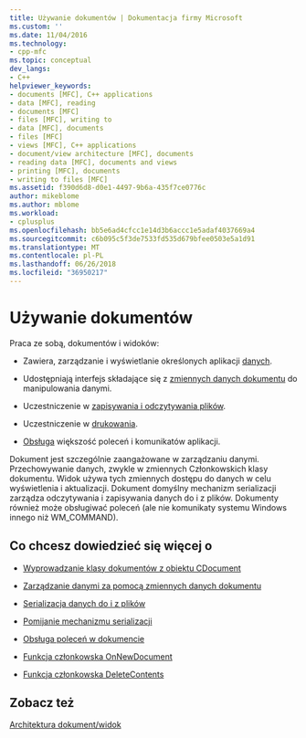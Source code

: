 ```yaml
---
title: Używanie dokumentów | Dokumentacja firmy Microsoft
ms.custom: ''
ms.date: 11/04/2016
ms.technology:
- cpp-mfc
ms.topic: conceptual
dev_langs:
- C++
helpviewer_keywords:
- documents [MFC], C++ applications
- data [MFC], reading
- documents [MFC]
- files [MFC], writing to
- data [MFC], documents
- files [MFC]
- views [MFC], C++ applications
- document/view architecture [MFC], documents
- reading data [MFC], documents and views
- printing [MFC], documents
- writing to files [MFC]
ms.assetid: f390d6d8-d0e1-4497-9b6a-435f7ce0776c
author: mikeblome
ms.author: mblome
ms.workload:
- cplusplus
ms.openlocfilehash: bb5e6ad4cfcc1e14d3b6accc1e5adaf4037669a4
ms.sourcegitcommit: c6b095c5f3de7533fd535d679bfee0503e5a1d91
ms.translationtype: MT
ms.contentlocale: pl-PL
ms.lasthandoff: 06/26/2018
ms.locfileid: "36950217"
---
```

# <a name="using-documents"></a>Używanie dokumentów
Praca ze sobą, dokumentów i widoków:  
  
-   Zawiera, zarządzanie i wyświetlanie określonych aplikacji [danych](../mfc/managing-data-with-document-data-variables.md).  
  
-   Udostępniają interfejs składające się z [zmiennych danych dokumentu](../mfc/managing-data-with-document-data-variables.md) do manipulowania danymi.  
  
-   Uczestniczenie w [zapisywania i odczytywania plików](../mfc/serializing-data-to-and-from-files.md).  
  
-   Uczestniczenie w [drukowania](../mfc/role-of-the-view-in-printing.md).  
  
-   [Obsługa](../mfc/handling-commands-in-the-document.md) większość poleceń i komunikatów aplikacji.  
  
 Dokument jest szczególnie zaangażowane w zarządzaniu danymi. Przechowywanie danych, zwykle w zmiennych Członkowskich klasy dokumentu. Widok używa tych zmiennych dostępu do danych w celu wyświetlenia i aktualizacji. Dokument domyślny mechanizm serializacji zarządza odczytywania i zapisywania danych do i z plików. Dokumenty również może obsługiwać poleceń (ale nie komunikaty systemu Windows innego niż WM_COMMAND).  
  
## <a name="what-do-you-want-to-know-more-about"></a>Co chcesz dowiedzieć się więcej o  
  
-   [Wyprowadzanie klasy dokumentów z obiektu CDocument](../mfc/deriving-a-document-class-from-cdocument.md)  
  
-   [Zarządzanie danymi za pomocą zmiennych danych dokumentu](../mfc/managing-data-with-document-data-variables.md)  
  
-   [Serializacja danych do i z plików](../mfc/serializing-data-to-and-from-files.md)  
  
-   [Pomijanie mechanizmu serializacji](../mfc/bypassing-the-serialization-mechanism.md)  
  
-   [Obsługa poleceń w dokumencie](../mfc/handling-commands-in-the-document.md)  
  
-   [Funkcja członkowska OnNewDocument](../mfc/reference/cdocument-class.md#onnewdocument)  
  
-   [Funkcja członkowska DeleteContents](../mfc/reference/cdocument-class.md#deletecontents)  
  
## <a name="see-also"></a>Zobacz też  
 [Architektura dokument/widok](../mfc/document-view-architecture.md)

